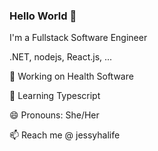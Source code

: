 ### Hello World 👋

I'm a Fullstack Software Engineer

.NET, nodejs, React.js, ...

🔭 Working on Health Software

🌱 Learning Typescript

😄 Pronouns: She/Her

📫  Reach me @ jessyhalife 
<!--
**jessyhalife/jessyhalife** is a ✨ _special_ ✨ repository because its `README.md` (this file) appears on your GitHub profile.

Here are some ideas to get you started:

- 🔭 I’m currently working on ...
- 🌱 I’m currently learning ...
- 👯 I’m looking to collaborate on ...
- 🤔 I’m looking for help with ...
- 💬 Ask me about ...
- 📫 How to reach me: ...
- 😄 Pronouns: ...
- ⚡ Fun fact: ...
-->
